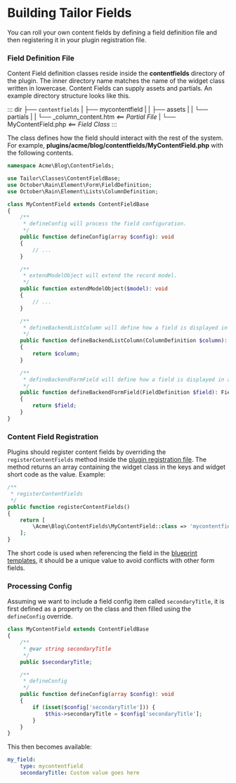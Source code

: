 # Building Tailor Fields

You can roll your own content fields by defining a field definition file and then registering it in your plugin registration file.

### Field Definition File

Content Field definition classes reside inside the **contentfields** directory of the plugin. The inner directory name matches the name of the widget class written in lowercase. Content Fields can supply assets and partials. An example directory structure looks like this.

::: dir
├── `contentfields`
|   ├── mycontentfield
|   |   ├── assets
|   |   └── partials
|   |       └── _column_content.htm _<== Partial File_
|   └── MyContentField.php _<== Field Class_
:::

The class defines how the field should interact with the rest of the system. For example, **plugins/acme/blog/contentfields/MyContentField.php** with the following contents.

```php
namespace Acme\Blog\ContentFields;

use Tailor\Classes\ContentFieldBase;
use October\Rain\Element\Form\FieldDefinition;
use October\Rain\Element\Lists\ColumnDefinition;

class MyContentField extends ContentFieldBase
{
    /**
     * defineConfig will process the field configuration.
     */
    public function defineConfig(array $config): void
    {
        // ...
    }

    /**
     * extendModelObject will extend the record model.
     */
    public function extendModelObject($model): void
    {
        // ...
    }

    /**
     * defineBackendListColumn will define how a field is displayed in a list.
     */
    public function defineBackendListColumn(ColumnDefinition $column): ColumnDefinition
    {
        return $column;
    }

    /**
     * defineBackendFormField will define how a field is displayed in a form.
     */
    public function defineBackendFormField(FieldDefinition $field): FieldDefinition
    {
        return $field;
    }
}
```

### Content Field Registration

Plugins should register content fields by overriding the `registerContentFields` method inside the [plugin registration file](./extending.md). The method returns an array containing the widget class in the keys and widget short code as the value. Example:

```php
/**
 * registerContentFields
 */
public function registerContentFields()
{
    return [
        \Acme\Blog\ContentFields\MyContentField::class => 'mycontentfield'
    ];
}
```

The short code is used when referencing the field in the [blueprint templates](introduction.md), it should be a unique value to avoid conflicts with other form fields.

### Processing Config

Assuming we want to include a field config item called `secondaryTitle`, it is first defined as a property on the class and then filled using the `defineConfig` override.

```php
class MyContentField extends ContentFieldBase
{
    /**
     * @var string secondaryTitle
     */
    public $secondaryTitle;

    /**
     * defineConfig
     */
    public function defineConfig(array $config): void
    {
        if (isset($config['secondaryTitle'])) {
            $this->secondaryTitle = $config['secondaryTitle'];
        }
    }
}
```

This then becomes available:

```yaml
my_field:
    type: mycontentfield
    secondaryTitle: Custom value goes here
```

